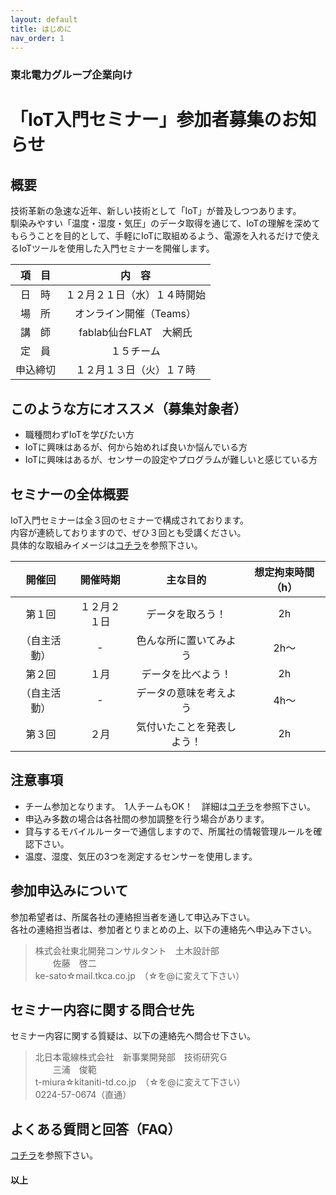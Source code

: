```yaml
---
layout: default
title: はじめに
nav_order: 1
---
```


### 東北電力グループ企業向け
# 「IoT入門セミナー」参加者募集のお知らせ


## 概要
技術革新の急速な近年、新しい技術として「IoT」が普及しつつあります。  
馴染みやすい「温度・湿度・気圧」のデータ取得を通じて、IoTの理解を深めてもらうことを目的として、手軽にIoTに取組めるよう、電源を入れるだけで使えるIoTツールを使用した入門セミナーを開催します。

| 項　目 | 内　容 |
| :------------: | :------------: |
| 日　時  | １２月２１日（水）１４時開始 |
| 場　所 | オンライン開催（Teams） |
| 講　師 | fablab仙台FLAT　大網氏 |
| 定　員 | １５チーム |
| 申込締切 | １２月１３日（火）１７時  |



## このような方にオススメ（募集対象者）
- 職種問わずIoTを学びたい方
- IoTに興味はあるが、何から始めれば良いか悩んでいる方
- IoTに興味はあるが、センサーの設定やプログラムが難しいと感じている方

## セミナーの全体概要
IoT入門セミナーは全３回のセミナーで構成されております。  
内容が連続しておりますので、ぜひ３回とも受講ください。  
具体的な取組みイメージは[コチラ](https://fablabsendai.github.io/iotws2022/01-timeline.html "コチラ")を参照下さい。  

| 開催回 | 開催時期 | 主な目的 | 想定拘束時間（h） |
| :------------: | :------------: | :------------: | :------------: |
| 第１回 | １２月２１日 | データを取ろう！ | 2h |
| （自主活動） | - | 色んな所に置いてみよう | 2h～ |
| 第２回 | １月 | データを比べよう！ | 2h |
| （自主活動） | - | データの意味を考えよう | 4h～ |
| 第３回 | ２月 | 気付いたことを発表しよう！ | 2h |


## 注意事項
- チーム参加となります。　1人チームもOK！　詳細は[コチラ](https://fablabsendai.github.io/iotws2022/02-join-as-team.html "コチラ")を参照下さい。
- 申込み多数の場合は各社間の参加調整を行う場合があります。
- 貸与するモバイルルーターで通信しますので、所属社の情報管理ルールを確認下さい。
- 温度、湿度、気圧の3つを測定するセンサーを使用します。

## 参加申込みについて
参加希望者は、所属各社の連絡担当者を通して申込み下さい。  
各社の連絡担当者は、参加者とりまとめの上、以下の連絡先へ申込み下さい。  
> 株式会社東北開発コンサルタント　土木設計部<br>
> 　　佐藤　啓二<br>
>  ke-sato☆mail.tkca.co.jp　（☆を@に変えて下さい）


## セミナー内容に関する問合せ先
セミナー内容に関する質疑は、以下の連絡先へ問合せ下さい。  
> 北日本電線株式会社　新事業開発部　技術研究Ｇ<br>
> 　　三浦　俊範<br>
> t-miura☆kitaniti-td.co.jp　（☆を@に変えて下さい）<br>
> 0224-57-0674（直通）

## よくある質問と回答（FAQ）
[コチラ](https://fablabsendai.github.io/iotws2022/06-faq.html "コチラ")を参照下さい。

#### 以上
